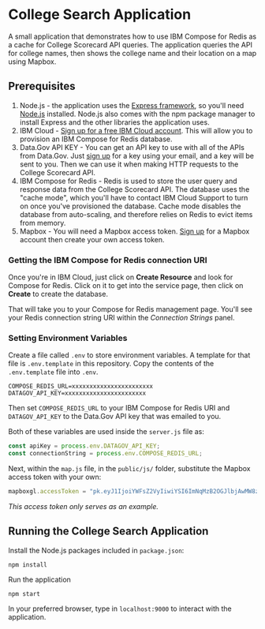 # College Search Application

A small application that demonstrates how to use IBM Compose for Redis as a cache for College Scorecard API queries. The application queries the API for college names, then shows the college name and their location on a map using Mapbox.

## Prerequisites

1. Node.js - the application uses the [Express framework](https://expressjs.com/), so you'll need [Node.js](https://nodejs.org/en/) installed. Node.js also comes with the npm package manager to install Express and the other libraries the application uses.
2. IBM Cloud - [Sign up for a free IBM Cloud account](https://www.ibm.com/cloud/). This will allow you to provision an IBM Compose for Redis database.
3. Data.Gov API KEY - You can get an API key to use with all of the APIs from Data.Gov. Just [sign up](https://api.data.gov/signup/) for a key using your email, and a key will be sent to you. Then we can use it when making HTTP requests to the College Scorecard API.
4. IBM Compose for Redis - Redis is used to store the user query and response data from the College Scorecard API. The database uses the "cache mode", which you'll have to contact IBM Cloud Support to turn on once you've provisioned the database. Cache mode disables the database from auto-scaling, and therefore relies on Redis to evict items from memory.
5. Mapbox - You will need a Mapbox access token. [Sign up](https://www.mapbox.com/) for a Mapbox account then create your own access token.

### Getting the IBM Compose for Redis connection URI

Once you're in IBM Cloud, just click on **Create Resource** and look for Compose for Redis. Click on it to get into the service page, then click on **Create** to create the database.

That will take you to your Compose for Redis management page. You'll see your Redis connection string URI within the _Connection Strings_ panel.

### Setting Environment Variables

Create a file called `.env` to store environment variables. A template for that file is `.env.template` in this repository. Copy the contents of the `.env.template` file into `.env`.

```shell
COMPOSE_REDIS_URL=xxxxxxxxxxxxxxxxxxxxxxx
DATAGOV_API_KEY=xxxxxxxxxxxxxxxxxxxxxxx
```
Then set `COMPOSE_REDIS_URL` to your IBM Compose for Redis URI and `DATAGOV_API_KEY` to the Data.Gov API key that was emailed to you.

Both of these variables are used inside the `server.js` file as:

```javascript
const apiKey = process.env.DATAGOV_API_KEY;
const connectionString = process.env.COMPOSE_REDIS_URL;
```

Next, within the `map.js` file, in the `public/js/` folder, substitute the Mapbox access token with your own:

```javascript
mapboxgl.accessToken = "pk.eyJ1IjoiYWFsZ2VyIiwiYSI6ImNqMzB2OGJlbjAwMW8zM2s4cWVsY3IybWIifQ.9qDiHbV9N5ezaQ8czC9gew";
```

_This access token only serves as an example._

## Running the College Search Application

Install the Node.js packages included in `package.json`:

```shell
npm install
```

Run the application

```shell
npm start
```

In your preferred browser, type in `localhost:9000` to interact with the application.